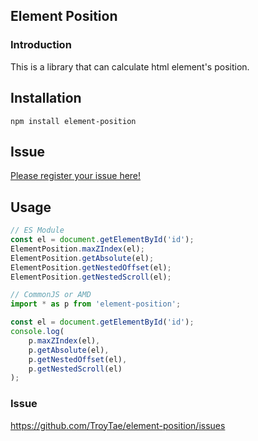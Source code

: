 ## Element Position

### Introduction
This is a library that can calculate html element's position.

## Installation
```npm install element-position```

## Issue
[Please register your issue here!](https://github.com/TroyTae/element-position/issues)

## Usage
```javascript
// ES Module
const el = document.getElementById('id');
ElementPosition.maxZIndex(el);
ElementPosition.getAbsolute(el);
ElementPosition.getNestedOffset(el);
ElementPosition.getNestedScroll(el);
```
```javascript
// CommonJS or AMD
import * as p from 'element-position';

const el = document.getElementById('id');
console.log(
    p.maxZIndex(el),
    p.getAbsolute(el),
    p.getNestedOffset(el),
    p.getNestedScroll(el)
);
```

### Issue
https://github.com/TroyTae/element-position/issues
